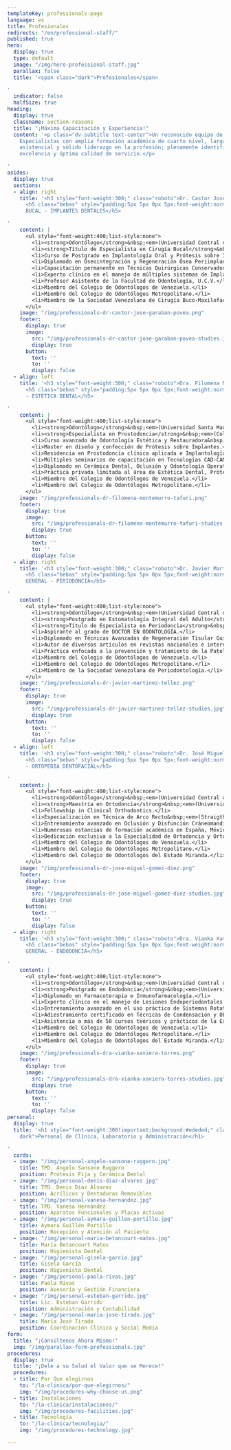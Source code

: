 ```yaml
---
templateKey: professionals-page
language: es
title: Profesionales
redirects: "/en/professional-staff/"
published: true
hero:
  display: true
  type: default
  image: "/img/hero-professional-staff.jpg"
  parallax: false
  title: '<span class="dark">Profesionales</span>

'
  indicator: false
  halfSize: true
heading:
  display: true
  classname: section-reasons
  title: "¡Máxima Capacitación y Experiencia!"
  content: '<p class="dv-subtitle text-center">Un reconocido equipo de Odontólogos
    Especialistas con amplia formación académica de cuarto nivel, larga trayectoria
    asistencial y sólido liderazgo en la profesión; plenamente identificado con la
    excelencia y óptima calidad de servicio.</p>

'
asides:
  display: true
  sections:
  - align: right
    title: '<h3 style="font-weight:300;" class="roboto">Dr. Castor José Garabán Povea</h3>
      <h5 class="bebas" style="padding:5px 5px 0px 5px;font-weight:normal;letter-spacing:2px;background:#333;color:#fff">CIRUGÍA
      BUCAL - IMPLANTES DENTALES</h5>

'
    content: |
      <ul style="font-weight:400;list-style:none">
        <li><strong>Odontólogo</strong>&nbsp;<em>(Universidad Central de Venezuela, 1994)</em>.</li>
        <li><strong>Título de Especialista en Cirugía Bucal</strong>&nbsp;<em>(Universidad Central de Venezuela, 2006)</em>.</li>
        <li>Curso de Postgrado en Implantología Oral y Prótesis sobre Implantes.</li>
        <li>Diplomado en Oseointegración y Regeneración Ósea Periimplantar.</li>
        <li>Capacitación permanente en Técnicas Quirúrgicas Conservadoras y Microinvasivas.</li>
        <li>Experto clínico en el manejo de múltiples sistemas de Implantología Oral Avanzada.</li>
        <li>Profesor Asistente de la Facultad de Odontología, U.C.V.</li>
        <li>Miembro del Colegio de Odontólogos de Venezuela.</li>
        <li>Miembro del Colegio de Odontólogos Metropolitano.</li>
        <li>Miembro de la Sociedad Venezolana de Cirugía Buco-Maxilofacial&nbsp;<em>(S.V.C.B.M.F.)</em>.</li>
      </ul>
    image: "/img/professionals-dr-castor-jose-garaban-povea.png"
    footer:
      display: true
      image:
        src: "/img/professionals-dr-castor-jose-garaban-povea-studies.jpg"
        display: true
      button:
        text: ''
        to: ''
        display: false
  - align: left
    title: '<h3 style="font-weight:300;" class="roboto">Dra. Filomena Montemurro Tafuri</h3>
      <h5 class="bebas" style="padding:5px 5px 0px 5px;font-weight:normal;letter-spacing:2px;background:#333;color:#fff">PRÓTESIS
      - ESTÉTICA DENTAL</h5>

'
    content: |
      <ul style="font-weight:400;list-style:none">
        <li><strong>Odontólogo</strong>&nbsp;<em>(Universidad Santa María, 2001)</em>.</li>
        <li><strong>Especialista en Prostodoncia</strong>&nbsp;<em>(Collegio dei Docenti di Odontoiatria, Italia, 2003).</em></li>
        <li>Curso avanzado de Odontología Estética y Restauradora&nbsp;<em>(U.S.M., 2004).</em></li>
        <li>Master en diseño y confección de Prótesis sobre Implantes.</li>
        <li>Residencia en Prostodoncia clínica aplicada e Implantología.</li>
        <li>Múltiples seminarios de capacitación en Tecnologías CAD-CAM y Diseño de Sonrisa.</li>
        <li>Diplomado en Cerámica Dental, Oclusión y Odontología Operatoria.</li>
        <li>Práctica privada limitada al área de Estética Dental, Prótesis y Rehabilitación Oral.</li>
        <li>Miembro del Colegio de Odontólogos de Venezuela.</li>
        <li>Miembro del Colegio de Odontólogos Metropolitano.</li>
      </ul>
    image: "/img/professionals-dr-filomena-montemurro-tafuri.png"
    footer:
      display: true
      image:
        src: "/img/professionals-dr-filomena-montemurro-tafuri-studies.jpg"
        display: true
      button:
        text: ''
        to: ''
        display: false
  - align: right
    title: '<h3 style="font-weight:300;" class="roboto">Dr. Javier Martínez Téllez</h3>
      <h5 class="bebas" style="padding:5px 5px 0px 5px;font-weight:normal;letter-spacing:2px;background:#333;color:#fff">ODONTOLOGÍA
      GENERAL - PERIODONCIA</h5>

'
    content: |
      <ul style="font-weight:400;list-style:none">
        <li><strong>Odontólogo</strong>&nbsp;<em>(Universidad Central de Venezuela, 2000).</em></li>
        <li><strong>Postgrado en Estomatología Integral del Adulto</strong>&nbsp;<em>(Universidad Santa María, 2004).</em></li>
        <li><strong>Título de Especialista en Periodoncia</strong>&nbsp;<em>(Universidad Central de Venezuela, 2014).</em></li>
        <li>Aspirante al grado de DOCTOR EN ODONTOLOGÍA.</li>
        <li>Diplomado en Técnicas Avanzadas de Regeneración Tisular Guiada.</li>
        <li>Autor de diversos artículos en revistas nacionales e internacionales.</li>
        <li>Práctica enfocada a la prevención y tratamiento de la Patología Periodontal.</li>
        <li>Miembro del Colegio de Odontólogos de Venezuela.</li>
        <li>Miembro del Colegio de Odontólogos Metropolitano.</li>
        <li>Miembro de la Sociedad Venezolana de Periodontología.</li>
      </ul>
    image: "/img/professionals-dr-javier-martinez-tellez.png"
    footer:
      display: true
      image:
        src: "/img/professionals-dr-javier-martinez-tellez-studies.jpg"
        display: true
      button:
        text: ''
        to: ''
        display: false
  - align: left
    title: '<h3 style="font-weight:300;" class="roboto">Dr. José Miguel Gómez Díez</h3>
      <h5 class="bebas" style="padding:5px 5px 0px 5px;font-weight:normal;letter-spacing:2px;background:#333;color:#fff">ORTODONCIA
      - ORTOPEDIA DENTOFACIAL</h5>

'
    content: |
      <ul style="font-weight:400;list-style:none">
        <li><strong>Odontólogo</strong>&nbsp;<em>(Universidad Central de Venezuela, 1996).</em></li>
        <li><strong>Maestría en Ortodoncia</strong>&nbsp;<em>(Universidad Autónoma de Tamaulipas, México, 2003).</em></li>
        <li>Fellowship in Clinical Orthodontics.</li>
        <li>Especialización en Técnica de Arco Recto&nbsp;<em>(Straigth Wire System).</em></li>
        <li>Entrenamiento avanzado en Oclusión y Disfunción Cráneomandibular.</li>
        <li>Numerosas estancias de formación académica en España, México y USA.</li>
        <li>Dedicación exclusiva a la Especialidad de Ortodoncia y Ortopedia Dentofacial.</li>
        <li>Miembro del Colegio de Odontólogos de Venezuela.</li>
        <li>Miembro del Colegio de Odontólogos Metropolitano.</li>
        <li>Miembro del Colegio de Odontólogos del Estado Miranda.</li>
      </ul>
    image: "/img/professionals-dr-jose-miguel-gomez-diez.png"
    footer:
      display: true
      image:
        src: "/img/professionals-dr-jose-miguel-gomez-diez-studies.jpg"
        display: true
      button:
        text: ''
        to: ''
        display: false
  - align: right
    title: '<h3 style="font-weight:300;" class="roboto">Dra. Vianka Xaviera Torres</h3>
      <h5 class="bebas" style="padding:5px 5px 0px 5px;font-weight:normal;letter-spacing:2px;background:#333;color:#fff">ODONTOLOGÍA
      GENERAL - ENDODONCIA</h5>

'
    content: |
      <ul style="font-weight:400;list-style:none">
        <li><strong>Odontólogo</strong>&nbsp;<em>(Universidad Central de Venezuela, 2000).</em></li>
        <li><strong>Postgrado en Endodoncia</strong>&nbsp;<em>(Universidad Autónoma de Tamaulipas, México, 2003)</em>.</li>
        <li>Diplomado en Farmacoterapia e Inmunofarmacología.</li>
        <li>Experto clínico en el manejo de Lesiones Endoperiodontales y Endoprotésicas.</li>
        <li>Entrenamiento avanzado en el uso práctico de Sistemas Rotatorios de Níquel-Titanio.</li>
        <li>Adiestramiento certificado en Técnicas de Condensación y Obturación Termoplástica.</li>
        <li>Asistencia a más de 50 cursos teóricos y prácticos de la Especialidad.</li>
        <li>Miembro del Colegio de Odontólogos de Venezuela.</li>
        <li>Miembro del Colegio de Odontólogos Metropolitano.</li>
        <li>Miembro del Colegio de Odontólogos del Estado Miranda.</li>
      </ul>
    image: "/img/professionals-dra-vianka-xaviera-torres.png"
    footer:
      display: true
      image:
        src: "/img/professionals-dra-vianka-xaviera-torres-studies.jpg"
        display: true
      button:
        text: ''
        to: ''
        display: false
personal:
  display: true
  title: '<h1 style="font-weight:300!important;background:#ededed;" class="roboto
    dark">Personal de Clínica, Laboratorio y Administración</h1>

'
  cards:
  - image: "/img/personal-angelo-sansone-ruggero.jpg"
    title: TPD. Angelo Sansone Ruggero
    position: Prótesis Fija y Cerámica Dental
  - image: "/img/personal-denis-diaz-alvarez.jpg"
    title: TPD. Denis Díaz Álvarez
    position: Acrílicos y Dentaduras Removibles
  - image: "/img/personal-vanesa-hernandez.jpg"
    title: TPD. Vanesa Hernández
    position: Aparatos Funcionales y Placas Activas
  - image: "/img/personal-aymara-guillen-portillo.jpg"
    title: Aymara Guillén Portillo
    position: Recepción y Atención al Paciente
  - image: "/img/personal-maria-betancourt-matos.jpg"
    title: María Betancourt Matos
    position: Higienista Dental
  - image: "/img/personal-gisela-garcia.jpg"
    title: Gisela García
    position: Higienista Dental
  - image: "/img/personal-paola-rivas.jpg"
    title: Paola Rivas
    position: Asesoría y Gestión Financiera
  - image: "/img/personal-esteban-garrido.jpg"
    title: Lic. Esteban Garrido
    position: Administración y Contabilidad
  - image: "/img/personal-maria-jose-tirado.jpg"
    title: María José Tirado
    position: Coordinación Clínica y Social Media
form:
  title: "¡Consúltenos Ahora Mismo!"
  img: "/img/parallax-form-professionals.jpg"
procedures:
  display: true
  title: "¡Dele a su Salud el Valor que se Merece!"
  procedures:
  - title: Por Que elegirnos
    to: "/la-clinica/por-que-elegirnos/"
    img: "/img/procedures-why-choose-us.png"
  - title: Instalaciones
    to: "/la-clinica/instalaciones/"
    img: "/img/procedures-facilities.jpg"
  - title: Tecnología
    to: "/la-clinica/tecnologia/"
    img: "/img/procedures-technology.jpg"

---
```

